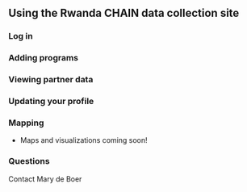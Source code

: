 ## Using the Rwanda CHAIN data collection site


### Log in

### Adding programs


### Viewing partner data

### Updating your profile

### Mapping
* Maps and visualizations coming soon!

### Questions
Contact Mary de Boer
